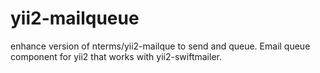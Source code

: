 # yii2-mailqueue
enhance version of nterms/yii2-mailque to send and queue. Email queue component for yii2 that works with yii2-swiftmailer.
